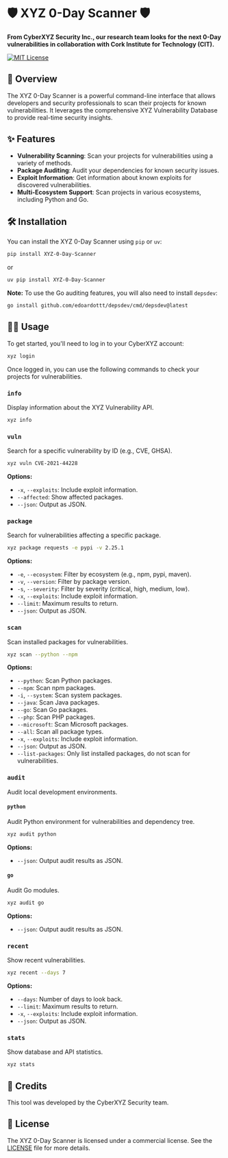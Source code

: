 # 🛡️ XYZ 0-Day Scanner 🛡️

**From CyberXYZ Security Inc., our research team looks for the next 0-Day vulnerabilities in collaboration with Cork Institute for Technology (CIT).**

[![MIT License](https://img.shields.io/badge/License-MIT-green.svg)](https://choosealicense.com/licenses/mit/)

## 🚀 Overview

The XYZ 0-Day Scanner is a powerful command-line interface that allows developers and security professionals to scan their projects for known vulnerabilities. It leverages the comprehensive XYZ Vulnerability Database to provide real-time security insights.

## ✨ Features

-   **Vulnerability Scanning**: Scan your projects for vulnerabilities using a variety of methods.
-   **Package Auditing**: Audit your dependencies for known security issues.
-   **Exploit Information**: Get information about known exploits for discovered vulnerabilities.
-   **Multi-Ecosystem Support**: Scan projects in various ecosystems, including Python and Go.

## 🛠️ Installation

You can install the XYZ 0-Day Scanner using `pip` or `uv`:

```bash
pip install XYZ-0-Day-Scanner
```

or

```bash
uv pip install XYZ-0-Day-Scanner
```

**Note:** To use the Go auditing features, you will also need to install `depsdev`:

```bash
go install github.com/edoardottt/depsdev/cmd/depsdev@latest
```

## 👨‍💻 Usage

To get started, you'll need to log in to your CyberXYZ account:

```bash
xyz login
```

Once logged in, you can use the following commands to check your projects for vulnerabilities.

### `info`

Display information about the XYZ Vulnerability API.

```bash
xyz info
```

### `vuln`

Search for a specific vulnerability by ID (e.g., CVE, GHSA).

```bash
xyz vuln CVE-2021-44228
```

**Options:**

*   `-x`, `--exploits`: Include exploit information.
*   `--affected`: Show affected packages.
*   `--json`: Output as JSON.

### `package`

Search for vulnerabilities affecting a specific package.

```bash
xyz package requests -e pypi -v 2.25.1
```

**Options:**

*   `-e`, `--ecosystem`: Filter by ecosystem (e.g., npm, pypi, maven).
*   `-v`, `--version`: Filter by package version.
*   `-s`, `--severity`: Filter by severity (critical, high, medium, low).
*   `-x`, `--exploits`: Include exploit information.
*   `--limit`: Maximum results to return.
*   `--json`: Output as JSON.

### `scan`

Scan installed packages for vulnerabilities.

```bash
xyz scan --python --npm
```

**Options:**

*   `--python`: Scan Python packages.
*   `--npm`: Scan npm packages.
*   `-i`, `--system`: Scan system packages.
*   `--java`: Scan Java packages.
*   `--go`: Scan Go packages.
*   `--php`: Scan PHP packages.
*   `--microsoft`: Scan Microsoft packages.
*   `--all`: Scan all package types.
*   `-x`, `--exploits`: Include exploit information.
*   `--json`: Output as JSON.
*   `--list-packages`: Only list installed packages, do not scan for vulnerabilities.

### `audit`

Audit local development environments.

#### `python`

Audit Python environment for vulnerabilities and dependency tree.

```bash
xyz audit python
```

**Options:**

*   `--json`: Output audit results as JSON.

#### `go`

Audit Go modules.

```bash
xyz audit go
```

**Options:**

*   `--json`: Output audit results as JSON.

### `recent`

Show recent vulnerabilities.

```bash
xyz recent --days 7
```

**Options:**

*   `--days`: Number of days to look back.
*   `--limit`: Maximum results to return.
*   `-x`, `--exploits`: Include exploit information.
*   `--json`: Output as JSON.

### `stats`

Show database and API statistics.

```bash
xyz stats
```

## 🙏 Credits

This tool was developed by the CyberXYZ Security team.

## 📄 License

The XYZ 0-Day Scanner is licensed under a commercial license. See the [LICENSE](LICENSE) file for more details.
